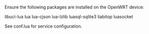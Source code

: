 Ensure the following packages are installed on the OpenWRT device:

libuci-lua lua lua-cjson lua-lzlib luasql-sqlite3 liabitop luasocket


See conf.lua for service configuration.
